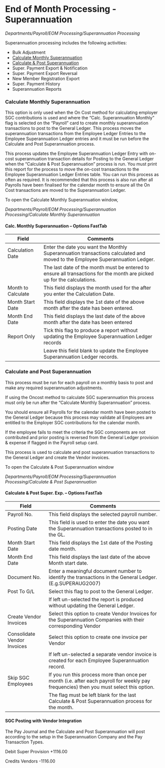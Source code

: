 # End of Month Processing - Superannuation

*Departments/Payroll/EOM Processing/Superannuation Processing*

 Superannuation processing includes the following activities:
* Bulk Adjustment
* [Calculate Monthly Superannuation](#calculate-monthly-superannuation)  
* [Calculate & Post Superannuation](#calculate-and-post-superannuation)
* Super. Payment Export & Notification
* Super. Payment Export Reversal
* New Member Registration Export
* Super. Payment History 
* Superannuation Reports

 
### Calculate Monthly Superannuation

This option is only used when the On Cost method for calculating employer SGC contributions is used and where the “Calc. Superannuation Monthly” flag is selected on the “Payroll” card to create monthly superannuation transactions to post to the General Ledger.  This process moves the superannuation transactions from the Employee Ledger Entries to the Employee Superannuation Ledger entries and it must be run before the Calculate and Post Superannuation process.

This process updates the Employee Superannuation Ledger Entry with on-cost superannuation transaction details for Posting to the General Ledger when the “Calculate & Post Superannuation” process is run.  You must print this report for the process to move the on-cost transactions to the Employee Superannuation Ledger Entries table.  You can run this process as often as required.  It is recommended that this process is also run after all Payrolls have been finalised for the calendar month to ensure all the On Cost transactions are moved to the Superannuation Ledger.

To open the Calculate Monthly Superannuation window,

*Departments/Payroll/EOM Processing/Superannuation Processing/Calculate Monthly Superannuation*

#### Calc. Monthly Superannuation – Options FastTab

|Field|	Comments|
|---|---|
|Calculation Date|	Enter the date you want the Monthly Superannuation transactions calculated and moved to the Employee Superannuation Ledger.  
||The last date of the month must be entered to ensure all transactions for the month are picked up for the calculations.
|Month to Calculate|	This field displays the month used for the after you enter the Calculation Date.
|Month Start Date|	This field displays the 1st date of the above month after the date has been entered.
|Month End Date|	This field displays the last date of the above month after the date has been entered
|Report Only|	Tick this flag to produce a report without updating the Employee Superannuation Ledger records 
||Leave this field blank to update the Employee Superannuation Ledger records.
 
### Calculate and Post Superannuation 

This process must be run for each payroll on a monthly basis to post and make any required superannuation adjustments.  

If using the Oncost method to calculate SGC superannuation this process must only be run after the “Calculate Monthly Superannuation” process.  

You should ensure all Payrolls for the calendar month have been posted to the General Ledger because this process may validate all Employees are entitled to the Employer SGC contributions for the calendar month.  

If the employee fails to meet the criteria the SGC components are not contributed and prior posting is reversed from the General Ledger provision & expense if flagged in the Payroll setup card.

This process is used to calculate and post superannuation transactions to the General Ledger and create the Vendor invoices. 

To open the Calculate & Post Superannuation window

*Departments/Payroll/EOM Processing/Superannuation Processing/Calculate & Post Superannuation*
 

#### Calculate & Post Super. Exp. – Options FastTab

|Field	|Comments|
|---|---|
|Payroll No.|	This field displays the selected payroll number. 
|Posting Date|	This field is used to enter the date you want the Superannuation transactions posted to in the GL.  
|Month Start Date|	This field displays the 1st date of the Posting date month. 
|Month End Date|	This field displays the last date of the above Month start date.
|Document No.|	Enter a meaningful document number to identify the transactions in the General Ledger. (E.g.SUPERAUG2007)
|Post To G/L|	Select this flag to post to the General Ledger.  
||If left un-selected the report is produced without updating the General Ledger.
|Create Vendor Invoices|	Select this option to create Vendor Invoices for the Superannuation Companies with their corresponding Vendor ||Number set up in the Options tab. 
|Consolidate Vendor Invoices|	Select this option to create one invoice per Vendor 
||If left un-selected a separate vendor invoice is created for each Employee Superannuation record.
|Skip SGC Employees|	If you run this process more than once per month (i.e. after each payroll for weekly pay frequencies) then you must select this option.  
||The flag must be left blank for the last Calculate & Post Superannuation process for the month.

#### SGC Posting with Vendor Integration

The Pay Journal and the Calculate and Post Superannuation will post according to the setup in the Superannuation Company and the Pay Transaction Types.

Debit Super Provision                   +1116.00

Credits Vendors                         -1116.00 

